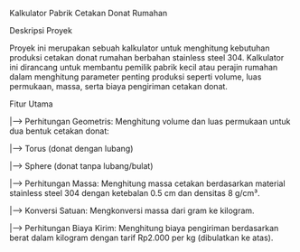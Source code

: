 Kalkulator Pabrik Cetakan Donat Rumahan

Deskripsi Proyek

Proyek ini merupakan sebuah kalkulator untuk menghitung kebutuhan produksi cetakan donat rumahan berbahan stainless steel 304. Kalkulator ini dirancang untuk membantu pemilik pabrik kecil atau perajin rumahan dalam menghitung parameter penting produksi seperti volume, luas permukaan, massa, serta biaya pengiriman cetakan donat.

Fitur Utama

|--> Perhitungan Geometris: Menghitung volume dan luas permukaan untuk dua bentuk cetakan donat:

|--> Torus (donat dengan lubang)

|--> Sphere (donat tanpa lubang/bulat)

|--> Perhitungan Massa: Menghitung massa cetakan berdasarkan material stainless steel 304 dengan ketebalan 0.5 cm dan densitas 8 g/cm³.

|--> Konversi Satuan: Mengkonversi massa dari gram ke kilogram.

|--> Perhitungan Biaya Kirim: Menghitung biaya pengiriman berdasarkan berat dalam kilogram dengan tarif Rp2.000 per kg (dibulatkan ke atas).

